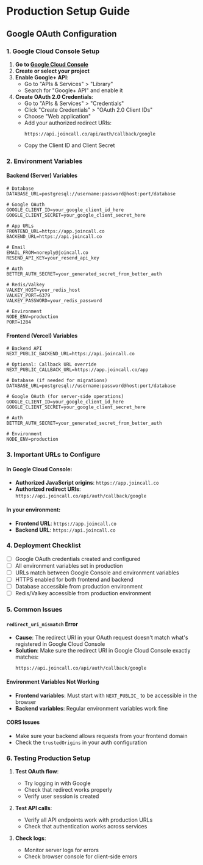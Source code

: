 # Production Setup Guide

## Google OAuth Configuration

### 1. Google Cloud Console Setup

1. **Go to [Google Cloud Console](https://console.cloud.google.com/)**
2. **Create or select your project**
3. **Enable Google+ API**:
   - Go to "APIs & Services" > "Library"
   - Search for "Google+ API" and enable it
4. **Create OAuth 2.0 Credentials**:
   - Go to "APIs & Services" > "Credentials"
   - Click "Create Credentials" > "OAuth 2.0 Client IDs"
   - Choose "Web application"
   - Add your authorized redirect URIs:
     ```
     https://api.joincall.co/api/auth/callback/google
     ```
   - Copy the Client ID and Client Secret

### 2. Environment Variables

#### Backend (Server) Variables

```env
# Database
DATABASE_URL=postgresql://username:password@host:port/database

# Google OAuth
GOOGLE_CLIENT_ID=your_google_client_id_here
GOOGLE_CLIENT_SECRET=your_google_client_secret_here

# App URLs
FRONTEND_URL=https://app.joincall.co
BACKEND_URL=https://api.joincall.co

# Email
EMAIL_FROM=noreply@joincall.co
RESEND_API_KEY=your_resend_api_key

# Auth
BETTER_AUTH_SECRET=your_generated_secret_from_better_auth

# Redis/Valkey
VALKEY_HOST=your_redis_host
VALKEY_PORT=6379
VALKEY_PASSWORD=your_redis_password

# Environment
NODE_ENV=production
PORT=1284
```

#### Frontend (Vercel) Variables

```env
# Backend API
NEXT_PUBLIC_BACKEND_URL=https://api.joincall.co

# Optional: Callback URL override
NEXT_PUBLIC_CALLBACK_URL=https://app.joincall.co/app

# Database (if needed for migrations)
DATABASE_URL=postgresql://username:password@host:port/database

# Google OAuth (for server-side operations)
GOOGLE_CLIENT_ID=your_google_client_id_here
GOOGLE_CLIENT_SECRET=your_google_client_secret_here

# Auth
BETTER_AUTH_SECRET=your_generated_secret_from_better_auth

# Environment
NODE_ENV=production
```

### 3. Important URLs to Configure

#### In Google Cloud Console:

- **Authorized JavaScript origins**: `https://app.joincall.co`
- **Authorized redirect URIs**: `https://api.joincall.co/api/auth/callback/google`

#### In your environment:

- **Frontend URL**: `https://app.joincall.co`
- **Backend URL**: `https://api.joincall.co`

### 4. Deployment Checklist

- [ ] Google OAuth credentials created and configured
- [ ] All environment variables set in production
- [ ] URLs match between Google Console and environment variables
- [ ] HTTPS enabled for both frontend and backend
- [ ] Database accessible from production environment
- [ ] Redis/Valkey accessible from production environment

### 5. Common Issues

#### `redirect_uri_mismatch` Error

- **Cause**: The redirect URI in your OAuth request doesn't match what's registered in Google Cloud Console
- **Solution**: Make sure the redirect URI in Google Cloud Console exactly matches:
  ```
  https://api.joincall.co/api/auth/callback/google
  ```

#### Environment Variables Not Working

- **Frontend variables**: Must start with `NEXT_PUBLIC_` to be accessible in the browser
- **Backend variables**: Regular environment variables work fine

#### CORS Issues

- Make sure your backend allows requests from your frontend domain
- Check the `trustedOrigins` in your auth configuration

### 6. Testing Production Setup

1. **Test OAuth flow**:

   - Try logging in with Google
   - Check that redirect works properly
   - Verify user session is created

2. **Test API calls**:

   - Verify all API endpoints work with production URLs
   - Check that authentication works across services

3. **Check logs**:
   - Monitor server logs for errors
   - Check browser console for client-side errors
